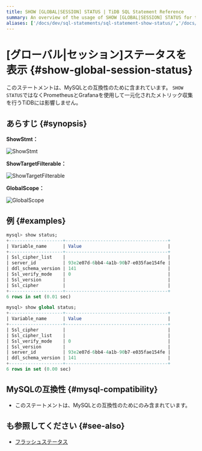 ```yaml
---
title: SHOW [GLOBAL|SESSION] STATUS | TiDB SQL Statement Reference
summary: An overview of the usage of SHOW [GLOBAL|SESSION] STATUS for the TiDB database.
aliases: ['/docs/dev/sql-statements/sql-statement-show-status/','/docs/dev/reference/sql/statements/show-status/']
---
```


# [グローバル|セッション]ステータスを表示 {#show-global-session-status}

このステートメントは、MySQLとの互換性のために含まれています。 `SHOW STATUS`ではなくPrometheusとGrafanaを使用して一元化されたメトリック収集を行うTiDBには影響しません。

## あらすじ {#synopsis}

<strong>ShowStmt：</strong>

![ShowStmt](/media/sqlgram/ShowStmt.png)

<strong>ShowTargetFilterable：</strong>

![ShowTargetFilterable](/media/sqlgram/ShowTargetFilterable.png)

<strong>GlobalScope：</strong>

![GlobalScope](/media/sqlgram/GlobalScope.png)

## 例 {#examples}

```sql
mysql> show status;
+--------------------+--------------------------------------+
| Variable_name      | Value                                |
+--------------------+--------------------------------------+
| Ssl_cipher_list    |                                      |
| server_id          | 93e2e07d-6bb4-4a1b-90b7-e035fae154fe |
| ddl_schema_version | 141                                  |
| Ssl_verify_mode    | 0                                    |
| Ssl_version        |                                      |
| Ssl_cipher         |                                      |
+--------------------+--------------------------------------+
6 rows in set (0.01 sec)

mysql> show global status;
+--------------------+--------------------------------------+
| Variable_name      | Value                                |
+--------------------+--------------------------------------+
| Ssl_cipher         |                                      |
| Ssl_cipher_list    |                                      |
| Ssl_verify_mode    | 0                                    |
| Ssl_version        |                                      |
| server_id          | 93e2e07d-6bb4-4a1b-90b7-e035fae154fe |
| ddl_schema_version | 141                                  |
+--------------------+--------------------------------------+
6 rows in set (0.00 sec)
```

## MySQLの互換性 {#mysql-compatibility}

-   このステートメントは、MySQLとの互換性のためにのみ含まれています。

## も参照してください {#see-also}

-   [フラッシュステータス](/sql-statements/sql-statement-flush-status.md)
